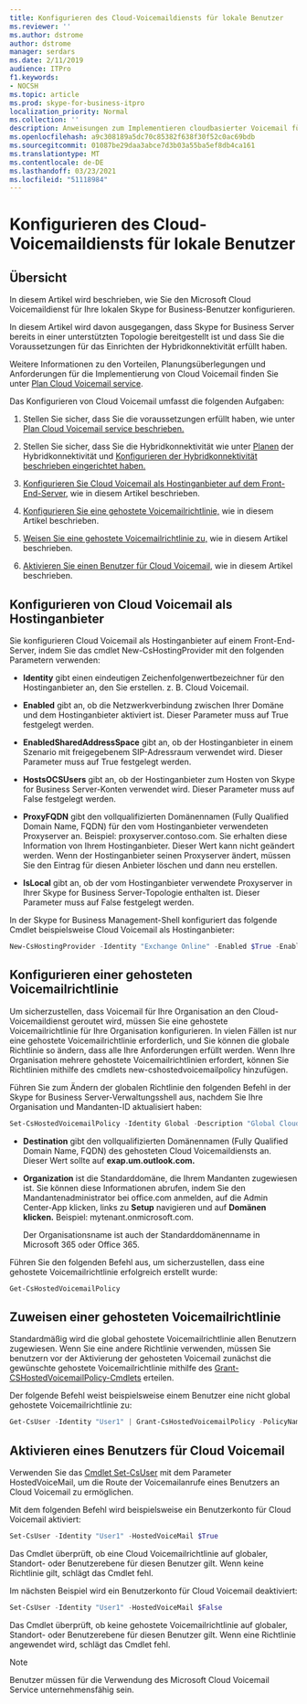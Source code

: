 ```yaml
---
title: Konfigurieren des Cloud-Voicemaildiensts für lokale Benutzer
ms.reviewer: ''
ms.author: dstrome
author: dstrome
manager: serdars
ms.date: 2/11/2019
audience: ITPro
f1.keywords:
- NOCSH
ms.topic: article
ms.prod: skype-for-business-itpro
localization_priority: Normal
ms.collection: ''
description: Anweisungen zum Implementieren cloudbasierter Voicemail für Benutzer, die in Skype for Business Server gespeichert sind.
ms.openlocfilehash: a9c308189a5dc70c85382f638f30f52c0ac69bdb
ms.sourcegitcommit: 01087be29daa3abce7d3b03a55ba5ef8db4ca161
ms.translationtype: MT
ms.contentlocale: de-DE
ms.lasthandoff: 03/23/2021
ms.locfileid: "51118984"
---
```

# <a name="configure-cloud-voicemail-service-for-on-premises-users"></a>Konfigurieren des Cloud-Voicemaildiensts für lokale Benutzer

## <a name="overview"></a>Übersicht 
In diesem Artikel wird beschrieben, wie Sie den Microsoft Cloud Voicemaildienst für Ihre lokalen Skype for Business-Benutzer konfigurieren.  

In diesem Artikel wird davon ausgegangen, dass Skype for Business Server bereits in einer unterstützten Topologie bereitgestellt ist und dass Sie die Voraussetzungen für das Einrichten der Hybridkonnektivität erfüllt haben.

Weitere Informationen zu den Vorteilen, Planungsüberlegungen und Anforderungen für die Implementierung von Cloud Voicemail finden Sie unter [Plan Cloud Voicemail service](plan-cloud-voicemail.md).




Das Konfigurieren von Cloud Voicemail umfasst die folgenden Aufgaben:

1.  Stellen Sie sicher, dass Sie die voraussetzungen erfüllt haben, wie unter [Plan Cloud Voicemail service beschrieben.](plan-cloud-voicemail.md)

2.  Stellen Sie sicher, dass Sie die Hybridkonnektivität wie unter [Planen](plan-hybrid-connectivity.md) der Hybridkonnektivität und [Konfigurieren der Hybridkonnektivität beschrieben eingerichtet haben.](configure-hybrid-connectivity.md) 

3.  [Konfigurieren Sie Cloud Voicemail als Hostinganbieter auf dem Front-End-Server,](#configure-cloud-voicemail-as-the-hosting-provider) wie in diesem Artikel beschrieben.

4.  [Konfigurieren Sie eine gehostete Voicemailrichtlinie,](#configure-a-hosted-voicemail-policy) wie in diesem Artikel beschrieben.

5.  [Weisen Sie eine gehostete Voicemailrichtlinie zu,](#assign-a-hosted-voicemail-policy) wie in diesem Artikel beschrieben.

6.  [Aktivieren Sie einen Benutzer für Cloud Voicemail,](#enable-a-user-for-cloud-voicemail) wie in diesem Artikel beschrieben.


## <a name="configure-cloud-voicemail-as-the-hosting-provider"></a>Konfigurieren von Cloud Voicemail als Hostinganbieter 

Sie konfigurieren Cloud Voicemail als Hostinganbieter auf einem Front-End-Server, indem Sie das cmdlet New-CsHostingProvider mit den folgenden Parametern verwenden:

- **Identity** gibt einen eindeutigen Zeichenfolgenwertbezeichner für den Hostinganbieter an, den Sie erstellen. z. B. Cloud Voicemail. 

- **Enabled** gibt an, ob die Netzwerkverbindung zwischen Ihrer Domäne und dem Hostinganbieter aktiviert ist. Dieser Parameter muss auf True festgelegt werden.

- **EnabledSharedAddressSpace** gibt an, ob der Hostinganbieter in einem Szenario mit freigegebenem SIP-Adressraum verwendet wird. Dieser Parameter muss auf True festgelegt werden.

- **HostsOCSUsers** gibt an, ob der Hostinganbieter zum Hosten von Skype for Business Server-Konten verwendet wird. Dieser Parameter muss auf False festgelegt werden.

- **ProxyFQDN** gibt den vollqualifizierten Domänennamen (Fully Qualified Domain Name, FQDN) für den vom Hostinganbieter verwendeten Proxyserver an. Beispiel: proxyserver.contoso.com. Sie erhalten diese Information von Ihrem Hostinganbieter. Dieser Wert kann nicht geändert werden. Wenn der Hostinganbieter seinen Proxyserver ändert, müssen Sie den Eintrag für diesen Anbieter löschen und dann neu erstellen.

- **IsLocal** gibt an, ob der vom Hostinganbieter verwendete Proxyserver in Ihrer Skype for Business Server-Topologie enthalten ist. Dieser Parameter muss auf False festgelegt werden.

In der Skype for Business Management-Shell konfiguriert das folgende Cmdlet beispielsweise Cloud Voicemail als Hostinganbieter:


```PowerShell
New-CsHostingProvider -Identity "Exchange Online" -Enabled $True -EnabledSharedAddressSpace $True -HostsOCSUsers $False -ProxyFqdn "exap.um.outlook.com" -IsLocal $False -VerificationLevel UseSourceVerification
```

## <a name="configure-a-hosted-voicemail-policy"></a>Konfigurieren einer gehosteten Voicemailrichtlinie

Um sicherzustellen, dass Voicemail für Ihre Organisation an den Cloud-Voicemaildienst geroutet wird, müssen Sie eine gehostete Voicemailrichtlinie für Ihre Organisation konfigurieren. In vielen Fällen ist nur eine gehostete Voicemailrichtlinie erforderlich, und Sie können die globale Richtlinie so ändern, dass alle Ihre Anforderungen erfüllt werden. Wenn Ihre Organisation mehrere gehostete Voicemailrichtlinien erfordert, können Sie Richtlinien mithilfe des cmdlets new-cshostedvoicemailpolicy hinzufügen.

Führen Sie zum Ändern der globalen Richtlinie den folgenden Befehl in der Skype for Business Server-Verwaltungsshell aus, nachdem Sie Ihre Organisation und Mandanten-ID aktualisiert haben:

```PowerShell
Set-CsHostedVoicemailPolicy -Identity Global -Description "Global Cloud Voicemail Policy" -Destination exap.um.outlook.com -Organization YourDefaultDomain.onmicrosoft.com
```

- **Destination** gibt den vollqualifizierten Domänennamen (Fully Qualified Domain Name, FQDN) des gehosteten Cloud Voicemaildiensts an. Dieser Wert sollte auf **exap.um.outlook.com.**

- **Organization** ist die Standarddomäne, die Ihrem Mandanten zugewiesen ist. Sie können diese Informationen abrufen, indem Sie den Mandantenadministrator bei office.com anmelden, auf die Admin Center-App klicken, links zu **Setup** navigieren und auf **Domänen klicken.** Beispiel: mytenant.onmicrosoft.com.

    Der Organisationsname ist auch der Standarddomänenname in Microsoft 365 oder Office 365.

Führen Sie den folgenden Befehl aus, um sicherzustellen, dass eine gehostete Voicemailrichtlinie erfolgreich erstellt wurde:

```PowerShell
Get-CsHostedVoicemailPolicy
```

## <a name="assign-a-hosted-voicemail-policy"></a>Zuweisen einer gehosteten Voicemailrichtlinie

Standardmäßig wird die global gehostete Voicemailrichtlinie allen Benutzern zugewiesen. Wenn Sie eine andere Richtlinie verwenden, müssen Sie benutzern vor der Aktivierung der gehosteten Voicemail zunächst die gewünschte gehostete Voicemailrichtlinie mithilfe des [Grant-CSHostedVoicemailPolicy-Cmdlets](/powershell/module/skype/grant-cshostedvoicemailpolicy?view=skype-ps) erteilen.

Der folgende Befehl weist beispielsweise einem Benutzer eine nicht global gehostete Voicemailrichtlinie zu:


```PowerShell
Get-CsUser -Identity "User1" | Grant-CsHostedVoicemailPolicy -PolicyName "Tag:CloudVoiceMailUsers" 
```

## <a name="enable-a-user-for-cloud-voicemail"></a>Aktivieren eines Benutzers für Cloud Voicemail

Verwenden Sie das [Cmdlet Set-CsUser](/powershell/module/skype/set-csuser?view=skype-ps) mit dem Parameter HostedVoiceMail, um die Route der Voicemailanrufe eines Benutzers an Cloud Voicemail zu ermöglichen. 

Mit dem folgenden Befehl wird beispielsweise ein Benutzerkonto für Cloud Voicemail aktiviert: 

```powershell
Set-CsUser -Identity "User1" -HostedVoiceMail $True
```

Das Cmdlet überprüft, ob eine Cloud Voicemailrichtlinie auf globaler, Standort- oder Benutzerebene für diesen Benutzer gilt. Wenn keine Richtlinie gilt, schlägt das Cmdlet fehl.  

Im nächsten Beispiel wird ein Benutzerkonto für Cloud Voicemail deaktiviert:

```powershell
Set-CsUser -Identity "User1" -HostedVoiceMail $False
```

Das Cmdlet überprüft, ob keine gehostete Voicemailrichtlinie auf globaler, Standort- oder Benutzerebene für diesen Benutzer gilt. Wenn eine Richtlinie angewendet wird, schlägt das Cmdlet fehl.

> [!NOTE]
>  Benutzer müssen für die Verwendung des Microsoft Cloud Voicemail Service unternehmensfähig sein.